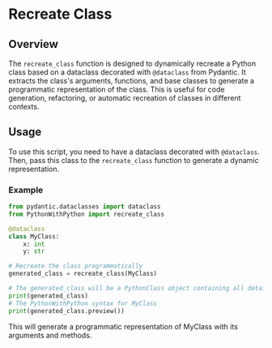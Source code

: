 # Recreate Class

## Overview
The `recreate_class` function is designed to dynamically recreate a Python class based on a dataclass decorated with `@dataclass` from Pydantic. It extracts the class's arguments, functions, and base classes to generate a programmatic representation of the class. This is useful for code generation, refactoring, or automatic recreation of classes in different contexts.

## Usage
To use this script, you need to have a dataclass decorated with `@dataclass`. Then, pass this class to the `recreate_class` function to generate a dynamic representation.

### Example
```python
from pydantic.dataclasses import dataclass
from PythonWithPython import recreate_class

@dataclass
class MyClass:
    x: int
    y: str

# Recreate the class programmatically
generated_class = recreate_class(MyClass)

# The generated_class will be a PythonClass object containing all details of MyClass
print(generated_class)
# The PythonWithPython syntax for MyClass
print(generated_class.preview())
```
This will generate a programmatic representation of MyClass with its arguments and methods.

